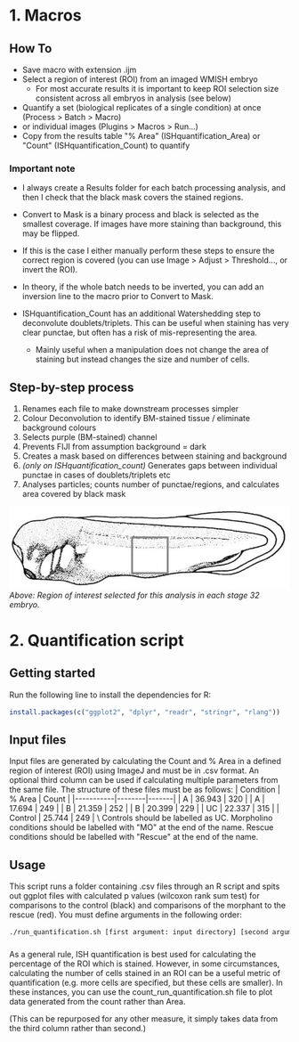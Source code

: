 # 1. Macros
## How To
- Save macro with extension .ijm
- Select a region of interest (ROI) from an imaged WMISH embryo
  - For most accurate results it is important to keep ROI selection size consistent across all embryos in analysis (see below)
- Quantify a set (biological replicates of a single condition) at once (Process > Batch > Macro)
- or individual images (Plugins > Macros > Run...)
- Copy from the results table "% Area" (ISHquantification_Area) or "Count" (ISHquantification_Count) to quantify

### **Important note**
- I always create a Results folder for each batch processing analysis, and then I check that the black mask covers the stained regions.
- Convert to Mask is a binary process and black is selected as the smallest coverage. If images have more staining than background, this may be flipped.
- If this is the case I either manually perform these steps to ensure the correct region is covered (you can use Image > Adjust > Threshold..., or invert the ROI).
- In theory, if the whole batch needs to be inverted, you can add an inversion line to the macro prior to Convert to Mask.

- ISHquantification_Count has an additional Watershedding step to deconvolute doublets/triplets. This can be useful when staining has very clear punctae, but often has a risk of mis-representing the area.
  - Mainly useful when a manipulation does not change the area of staining but instead changes the size and number of cells.


## Step-by-step process
1. Renames each file to make downstream processes simpler
2. Colour Deconvolution to identify BM-stained tissue / eliminate background colours
3. Selects purple (BM-stained) channel
4. Prevents FIJI from assumption background = dark
5. Creates a mask based on differences between staining and background
6. _(only on ISHquantification_count)_ Generates gaps between individual punctae in cases of doublets/triplets etc
7. Analyses particles; counts number of punctae/regions, and calculates area covered by black mask


![ROI example](/Macros/Example_ROI.jpg "ROI")  
_Above: Region of interest selected for this analysis in each stage 32 embryo._

# 2. Quantification script

## Getting started
Run the following line to install the dependencies for R:
```R
install.packages(c("ggplot2", "dplyr", "readr", "stringr", "rlang"))
```

## Input files
Input files are generated by calculating the Count and % Area in a defined region of interest (ROI) using ImageJ and must be in .csv format. An optional third column can be used if calculating multiple parameters from the same file.
The structure of these files must be as follows:
| Condition | % Area | Count |
|-----------|--------|-------|
| A         | 36.943 | 320   |
| A         | 17.694 | 249   |
| B         | 21.359 | 252   |
| B         | 20.399 | 229   |
| UC   | 22.337 | 315   |
| Control   | 25.744 | 249   |
\\
Controls should be labelled as UC. Morpholino conditions should be labelled with "MO" at the end of the name. Rescue conditions should be labelled with "Rescue" at the end of the name.
## Usage
This script runs a folder containing .csv files through an R script and spits out ggplot files with calculated p values (wilcoxon rank sum test) for comparisons to the control (black) and comparisons of the morphant to the rescue (red). You must define arguments in the following order:
```bash
./run_quantification.sh [first argument: input directory] [second argument: output directory]
```
###
As a general rule, ISH quantification is best used for calculating the percentage of the ROI which is stained. However, in some circumstances, calculating the number of cells stained in an ROI can be a useful metric of quantification (e.g. more cells are specified, but these cells are smaller). In these instances, you can use the count_run_quantification.sh file to plot data generated from the count rather than Area. 

(This can be repurposed for any other measure, it simply takes data from the third column rather than second.)
